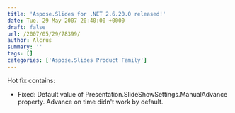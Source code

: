 ```yaml
---
title: 'Aspose.Slides for .NET 2.6.20.0 released!'
date: Tue, 29 May 2007 20:40:00 +0000
draft: false
url: /2007/05/29/78399/
author: Alcrus
summary: ''
tags: []
categories: ['Aspose.Slides Product Family']
---
```


Hot fix contains:  

*   Fixed: Default value of Presentation.SlideShowSettings.ManualAdvance property. Advance on time didn't work by default.








